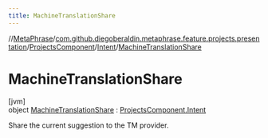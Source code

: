 ```yaml
---
title: MachineTranslationShare
---
```

//[MetaPhrase](../../../../../index.html)/[com.github.diegoberaldin.metaphrase.feature.projects.presentation](../../../index.html)/[ProjectsComponent](../../index.html)/[Intent](../index.html)/[MachineTranslationShare](index.html)



# MachineTranslationShare



[jvm]\
object [MachineTranslationShare](index.html) : [ProjectsComponent.Intent](../index.html)

Share the current suggestion to the TM provider.


